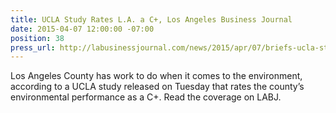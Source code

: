 ```yaml
---
title: UCLA Study Rates L.A. a C+, Los Angeles Business Journal
date: 2015-04-07 12:00:00 -07:00
position: 38
press_url: http://labusinessjournal.com/news/2015/apr/07/briefs-ucla-study-rates-l-c-lions-gates-largest-sh/
---
```


Los Angeles County has work to do when it comes to the environment, according to a UCLA study released on Tuesday that rates the county’s environmental performance as a C+. Read the coverage on LABJ.
